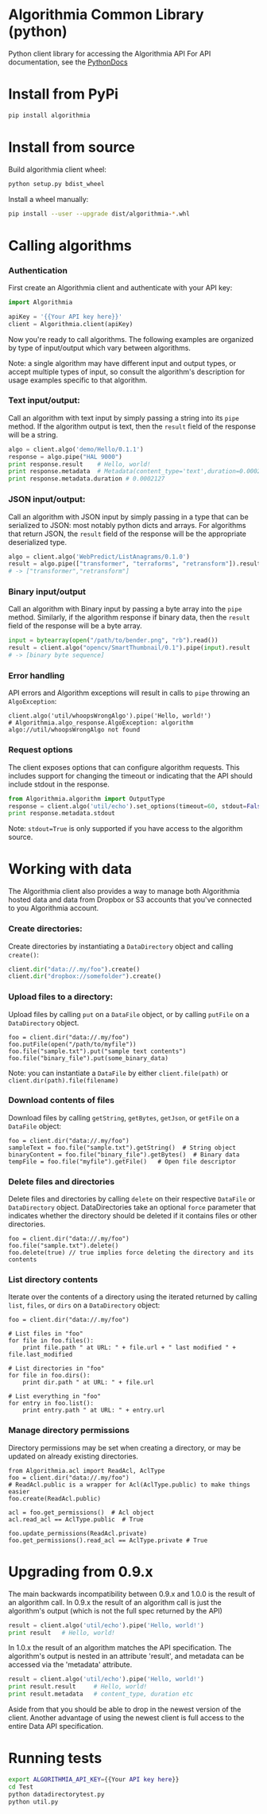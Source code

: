 Algorithmia Common Library (python)
===================================

Python client library for accessing the Algorithmia API
For API documentation, see the [PythonDocs](https://algorithmia.com/docs/lang/python)


# Install from PyPi
```bash
pip install algorithmia
```

# Install from source

Build algorithmia client wheel:
```bash
python setup.py bdist_wheel
```

Install a wheel manually:
```bash
pip install --user --upgrade dist/algorithmia-*.whl
```

# Calling algorithms

### Authentication

First create an Algorithmia client and authenticate with your API key:
```python
import Algorithmia

apiKey = '{{Your API key here}}'
client = Algorithmia.client(apiKey)
```

Now you're ready to call algorithms. The following examples are organized by type of input/output
which vary between algorithms. 

Note: a single algorithm may have different input and output types, or accept multiple types of input,
so consult the algorithm's description for usage examples specific to that algorithm.

### Text input/output:

Call an algorithm with text input by simply passing a string into its `pipe` method.
If the algorithm output is text, then the `result` field of the response will be a string.
```python
algo = client.algo('demo/Hello/0.1.1')
response = algo.pipe("HAL 9000")
print response.result    # Hello, world!
print response.metadata  # Metadata(content_type='text',duration=0.0002127)
print response.metadata.duration # 0.0002127
```

### JSON input/output:

Call an algorithm with JSON input by simply passing in a type that can be serialized to JSON:
most notably python dicts and arrays. 
For algorithms that return JSON, the `result` field of the response will be the appropriate
deserialized type.

```python
algo = client.algo('WebPredict/ListAnagrams/0.1.0')
result = algo.pipe(["transformer", "terraforms", "retransform"]).result
# -> ["transformer","retransform"]
```

### Binary input/output

Call an algorithm with Binary input by passing a byte array into the `pipe` method.
Similarly, if the algorithm response if binary data, then the `result` field of the response
will be a byte array.
```python
input = bytearray(open("/path/to/bender.png", "rb").read())
result = client.algo("opencv/SmartThumbnail/0.1").pipe(input).result
# -> [binary byte sequence]
```

### Error handling

API errors and Algorithm exceptions will result in calls to `pipe` throwing an `AlgoException`:
```
client.algo('util/whoopsWrongAlgo').pipe('Hello, world!')  
# Algorithmia.algo_response.AlgoException: algorithm algo://util/whoopsWrongAlgo not found
```

### Request options

The client exposes options that can configure algorithm requests.
This includes support for changing the timeout or indicating that the API should include stdout in the response.

```python
from Algorithmia.algorithm import OutputType
response = client.algo('util/echo').set_options(timeout=60, stdout=False)
print response.metadata.stdout
```
Note: `stdout=True` is only supported if you have access to the algorithm source.


# Working with data
The Algorithmia client also provides a way to manage both Algorithmia hosted data
and data from Dropbox or S3 accounts that you've connected to you Algorithmia account.

### Create directories:
Create directories by instantiating a `DataDirectory` object and calling `create()`:
```python
client.dir("data://.my/foo").create()
client.dir("dropbox://somefolder").create()
```

### Upload files to a directory:
Upload files by calling `put` on a `DataFile` object, 
or by calling `putFile` on a `DataDirectory` object.
```
foo = client.dir("data://.my/foo")
foo.putFile(open("/path/to/myfile"))
foo.file("sample.txt").put("sample text contents")
foo.file("binary_file").put(some_binary_data)
```
Note: you can instantiate a `DataFile` by either `client.file(path)` or `client.dir(path).file(filename)`


### Download contents of files
Download files by calling `getString`, `getBytes`, `getJson`, or `getFile` on a `DataFile` object:
```
foo = client.dir("data://.my/foo")
sampleText = foo.file("sample.txt").getString()  # String object
binaryContent = foo.file("binary_file").getBytes()  # Binary data
tempFile = foo.file("myfile").getFile()   # Open file descriptor
```

### Delete files and directories
Delete files and directories by calling `delete` on their respective `DataFile` or `DataDirectory` object.
DataDirectories take an optional `force` parameter that indicates whether the directory should be deleted
if it contains files or other directories.
```
foo = client.dir("data://.my/foo")
foo.file("sample.txt").delete()
foo.delete(true) // true implies force deleting the directory and its contents
```


### List directory contents
Iterate over the contents of a directory using the iterated returned by calling `list`, `files`, or `dirs` 
on a `DataDirectory` object:
```
foo = client.dir("data://.my/foo")

# List files in "foo"
for file in foo.files():
    print file.path " at URL: " + file.url + " last modified " + file.last_modified

# List directories in "foo"
for file in foo.dirs():
    print dir.path " at URL: " + file.url

# List everything in "foo"
for entry in foo.list():
    print entry.path " at URL: " + entry.url
```

### Manage directory permissions
Directory permissions may be set when creating a directory, or may be updated on already existing directories.
```
from Algorithmia.acl import ReadAcl, AclType
foo = client.dir("data://.my/foo")
# ReadAcl.public is a wrapper for Acl(AclType.public) to make things easier
foo.create(ReadAcl.public)   

acl = foo.get_permissions()  # Acl object
acl.read_acl == AclType.public  # True

foo.update_permissions(ReadAcl.private)
foo.get_permissions().read_acl == AclType.private # True
```

# Upgrading from 0.9.x
The main backwards incompatibility between 0.9.x and 1.0.0 is the result of an algorithm call.
In 0.9.x the result of an algorithm call is just the algorithm's output (which is not the full spec returned by the API)
```python
result = client.algo('util/echo').pipe('Hello, world!')
print result   # Hello, world!
```
In 1.0.x the result of an algorithm matches the API specification.  The algorithm's output is nested in an attribute 'result', and metadata can be accessed via the 'metadata' attribute.
```python
result = client.algo('util/echo').pipe('Hello, world!')
print result.result     # Hello, world!
print result.metadata   # content_type, duration etc
```

Aside from that you should be able to drop in the newest version of the client.  Another advantage of using the newest client is full access to the entire Data API specification.

# Running tests

```bash
export ALGORITHMIA_API_KEY={{Your API key here}}
cd Test
python datadirectorytest.py
python util.py
```
